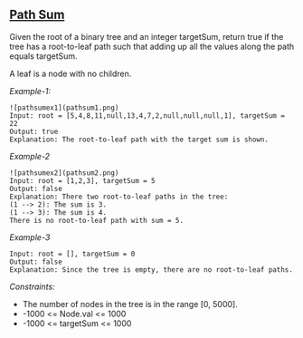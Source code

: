 ## [Path Sum](https://leetcode.com/problems/path-sum/)

Given the root of a binary tree and an integer targetSum, return true if the tree has a root-to-leaf path such that adding up all the values along the path equals targetSum.

A leaf is a node with no children.
 
*Example-1:*
```
![pathsumex1](pathsum1.png)
Input: root = [5,4,8,11,null,13,4,7,2,null,null,null,1], targetSum = 22
Output: true
Explanation: The root-to-leaf path with the target sum is shown.
```

*Example-2*
```
![pathsumex2](pathsum2.png)
Input: root = [1,2,3], targetSum = 5
Output: false
Explanation: There two root-to-leaf paths in the tree:
(1 --> 2): The sum is 3.
(1 --> 3): The sum is 4.
There is no root-to-leaf path with sum = 5.
```

*Example-3*
```
Input: root = [], targetSum = 0
Output: false
Explanation: Since the tree is empty, there are no root-to-leaf paths.
```

*Constraints:*

- The number of nodes in the tree is in the range [0, 5000].
- -1000 <= Node.val <= 1000
- -1000 <= targetSum <= 1000
